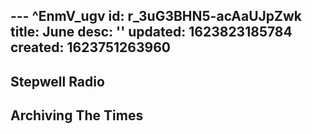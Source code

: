--- ^EnmV_ugv
id: r_3uG3BHN5-acAaUJpZwk
title: June
desc: ''
updated: 1623823185784
created: 1623751263960
---

## Stepwell Radio
## Archiving The Times